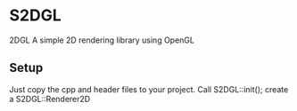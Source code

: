 # S2DGL
2DGL A simple 2D rendering library using OpenGL

## Setup
Just copy the cpp and header files to your project.
Call S2DGL::init();
create a S2DGL::Renderer2D

